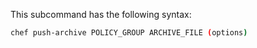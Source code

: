 This subcommand has the following syntax:

```bash
chef push-archive POLICY_GROUP ARCHIVE_FILE (options)
```
